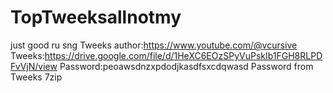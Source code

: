 # TopTweeksallnotmy
just good ru sng Tweeks
author:https://www.youtube.com/@vcursive
Tweeks:https://drive.google.com/file/d/1HeXC6EOzSPyVuPskIb1FGH8RLPDFvVjN/view
Password:peoawsdnzxpdodjkasdfsxcdqwasd
Password from Tweeks 7zip
